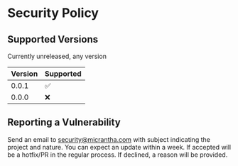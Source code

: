 # Security Policy

## Supported Versions

Currently unreleased, any version

| Version | Supported          |
| ------- | ------------------ |
| 0.0.1   | :white_check_mark: |
| 0.0.0   | :x:                |

## Reporting a Vulnerability

Send an email to [security@micrantha.com](mailto:security@micrantha.com?subject=Eyespie%20Security%20Vulnerability) with subject indicating the project and nature.
You can expect an update within a week.
If accepted will be a hotfix/PR in the regular process.
If declined, a reason will be provided.
